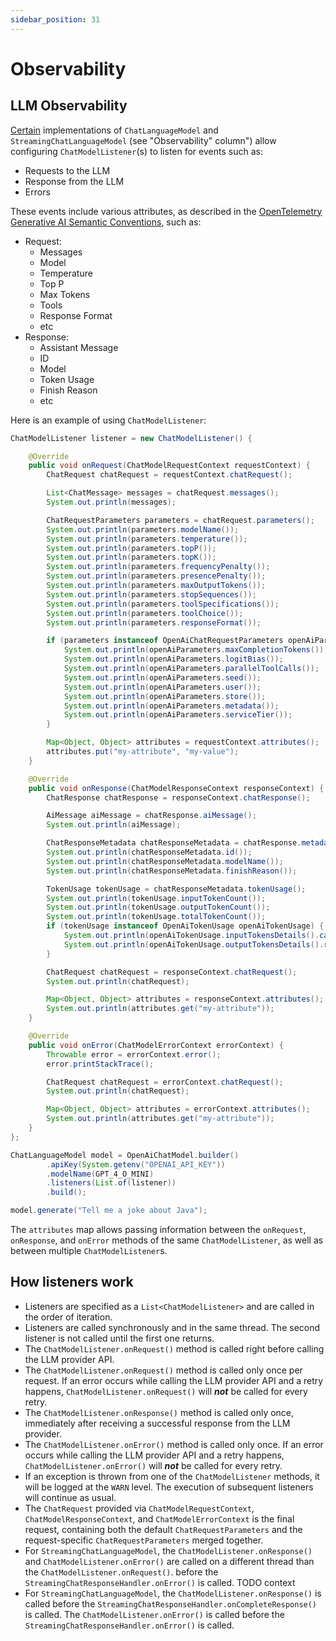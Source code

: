 ```yaml
---
sidebar_position: 31
---
```


# Observability

## LLM Observability

[Certain](/integrations/language-models) implementations of `ChatLanguageModel` and `StreamingChatLanguageModel`
(see "Observability" column") allow configuring `ChatModelListener`(s) to listen for events such as:
- Requests to the LLM
- Response from the LLM
- Errors

These events include various attributes, as described in the
[OpenTelemetry Generative AI Semantic Conventions](https://opentelemetry.io/docs/specs/semconv/gen-ai/), such as:
- Request:
  - Messages
  - Model
  - Temperature
  - Top P
  - Max Tokens
  - Tools
  - Response Format
  - etc
- Response:
  - Assistant Message
  - ID
  - Model
  - Token Usage
  - Finish Reason
  - etc

Here is an example of using `ChatModelListener`:
```java
ChatModelListener listener = new ChatModelListener() {

    @Override
    public void onRequest(ChatModelRequestContext requestContext) {
        ChatRequest chatRequest = requestContext.chatRequest();

        List<ChatMessage> messages = chatRequest.messages();
        System.out.println(messages);

        ChatRequestParameters parameters = chatRequest.parameters();
        System.out.println(parameters.modelName());
        System.out.println(parameters.temperature());
        System.out.println(parameters.topP());
        System.out.println(parameters.topK());
        System.out.println(parameters.frequencyPenalty());
        System.out.println(parameters.presencePenalty());
        System.out.println(parameters.maxOutputTokens());
        System.out.println(parameters.stopSequences());
        System.out.println(parameters.toolSpecifications());
        System.out.println(parameters.toolChoice());
        System.out.println(parameters.responseFormat());

        if (parameters instanceof OpenAiChatRequestParameters openAiParameters) {
            System.out.println(openAiParameters.maxCompletionTokens());
            System.out.println(openAiParameters.logitBias());
            System.out.println(openAiParameters.parallelToolCalls());
            System.out.println(openAiParameters.seed());
            System.out.println(openAiParameters.user());
            System.out.println(openAiParameters.store());
            System.out.println(openAiParameters.metadata());
            System.out.println(openAiParameters.serviceTier());
        }

        Map<Object, Object> attributes = requestContext.attributes();
        attributes.put("my-attribute", "my-value");
    }

    @Override
    public void onResponse(ChatModelResponseContext responseContext) {
        ChatResponse chatResponse = responseContext.chatResponse();

        AiMessage aiMessage = chatResponse.aiMessage();
        System.out.println(aiMessage);

        ChatResponseMetadata chatResponseMetadata = chatResponse.metadata();
        System.out.println(chatResponseMetadata.id());
        System.out.println(chatResponseMetadata.modelName());
        System.out.println(chatResponseMetadata.finishReason());

        TokenUsage tokenUsage = chatResponseMetadata.tokenUsage();
        System.out.println(tokenUsage.inputTokenCount());
        System.out.println(tokenUsage.outputTokenCount());
        System.out.println(tokenUsage.totalTokenCount());
        if (tokenUsage instanceof OpenAiTokenUsage openAiTokenUsage) {
            System.out.println(openAiTokenUsage.inputTokensDetails().cachedTokens());
            System.out.println(openAiTokenUsage.outputTokensDetails().reasoningTokens());
        }

        ChatRequest chatRequest = responseContext.chatRequest();
        System.out.println(chatRequest);

        Map<Object, Object> attributes = responseContext.attributes();
        System.out.println(attributes.get("my-attribute"));
    }

    @Override
    public void onError(ChatModelErrorContext errorContext) {
        Throwable error = errorContext.error();
        error.printStackTrace();

        ChatRequest chatRequest = errorContext.chatRequest();
        System.out.println(chatRequest);

        Map<Object, Object> attributes = errorContext.attributes();
        System.out.println(attributes.get("my-attribute"));
    }
};

ChatLanguageModel model = OpenAiChatModel.builder()
        .apiKey(System.getenv("OPENAI_API_KEY"))
        .modelName(GPT_4_O_MINI)
        .listeners(List.of(listener))
        .build();

model.generate("Tell me a joke about Java");
```

The `attributes` map allows passing information between the `onRequest`, `onResponse`, and `onError` methods of the same
`ChatModelListener`, as well as between multiple `ChatModelListener`s.

## How listeners work

- Listeners are specified as a `List<ChatModelListener>` and are called in the order of iteration.
- Listeners are called synchronously and in the same thread.
  The second listener is not called until the first one returns.
- The `ChatModelListener.onRequest()` method is called right before calling the LLM provider API.
- The `ChatModelListener.onRequest()` method is called only once per request.
  If an error occurs while calling the LLM provider API and a retry happens,
  `ChatModelListener.onRequest()` will **_not_** be called for every retry.
- The `ChatModelListener.onResponse()` method is called only once,
  immediately after receiving a successful response from the LLM provider.
- The `ChatModelListener.onError()` method is called only once.
  If an error occurs while calling the LLM provider API and a retry happens,
  `ChatModelListener.onError()` will **_not_** be called for every retry.
- If an exception is thrown from one of the `ChatModelListener` methods,
  it will be logged at the `WARN` level. The execution of subsequent listeners will continue as usual.
- The `ChatRequest` provided via `ChatModelRequestContext`, `ChatModelResponseContext`, and `ChatModelErrorContext`
  is the final request, containing both the default `ChatRequestParameters`
  and the request-specific `ChatRequestParameters` merged together.
- For `StreamingChatLanguageModel`, the `ChatModelListener.onResponse()`
  and `ChatModelListener.onError()` are called on a different thread than the `ChatModelListener.onRequest()`.
  before the `StreamingChatResponseHandler.onError()` is called. TODO context
- For `StreamingChatLanguageModel`, the `ChatModelListener.onResponse()` is called before the
  `StreamingChatResponseHandler.onCompleteResponse()` is called. The `ChatModelListener.onError()` is called
  before the `StreamingChatResponseHandler.onError()` is called.
